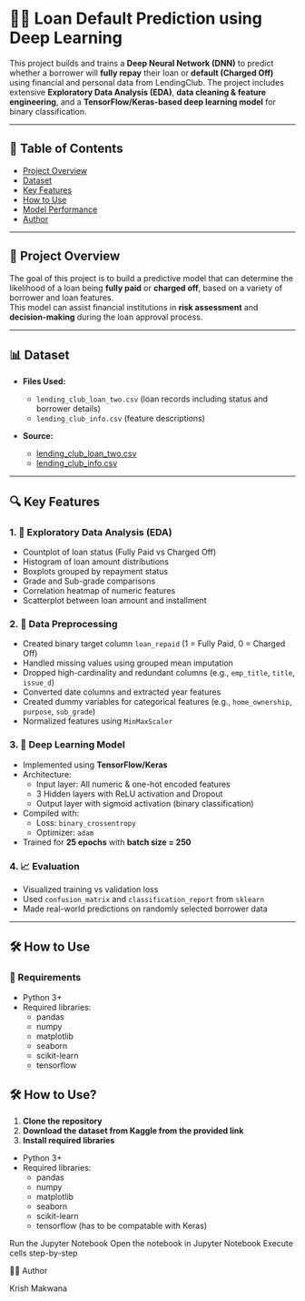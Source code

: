 # 🏦🤖 Loan Default Prediction using Deep Learning

This project builds and trains a **Deep Neural Network (DNN)** to predict whether a borrower will **fully repay** their loan or **default (Charged Off)** using financial and personal data from LendingClub. The project includes extensive **Exploratory Data Analysis (EDA)**, **data cleaning & feature engineering**, and a **TensorFlow/Keras-based deep learning model** for binary classification.

---

## 📑 Table of Contents

- [Project Overview](#project-overview)
- [Dataset](#dataset)
- [Key Features](#key-features)
- [How to Use](#how-to-use)
- [Model Performance](#model-performance)
- [Author](#author)

---

## 📌 Project Overview

The goal of this project is to build a predictive model that can determine the likelihood of a loan being **fully paid** or **charged off**, based on a variety of borrower and loan features.  
This model can assist financial institutions in **risk assessment** and **decision-making** during the loan approval process.

---

## 📊 Dataset

- **Files Used:**
  - `lending_club_loan_two.csv` (loan records including status and borrower details)
  - `lending_club_info.csv` (feature descriptions)

- **Source:** 
  - [lending_club_loan_two.csv](https://www.kaggle.com/datasets/epsilon22/lending-club-loan-two) 
  - [lending_club_info.csv](https://www.kaggle.com/datasets/gabrielsantello/lending-club-loan-preprocessed-dataset/data)

---

## 🔍 Key Features

### 1. 🧪 Exploratory Data Analysis (EDA)
- Countplot of loan status (Fully Paid vs Charged Off)
- Histogram of loan amount distributions
- Boxplots grouped by repayment status
- Grade and Sub-grade comparisons
- Correlation heatmap of numeric features
- Scatterplot between loan amount and installment

### 2. 🧹 Data Preprocessing
- Created binary target column `loan_repaid` (1 = Fully Paid, 0 = Charged Off)
- Handled missing values using grouped mean imputation
- Dropped high-cardinality and redundant columns (e.g., `emp_title`, `title`, `issue_d`)
- Converted date columns and extracted year features
- Created dummy variables for categorical features (e.g., `home_ownership`, `purpose`, `sub_grade`)
- Normalized features using `MinMaxScaler`

### 3. 🧠 Deep Learning Model
- Implemented using **TensorFlow/Keras**
- Architecture:
  - Input layer: All numeric & one-hot encoded features
  - 3 Hidden layers with ReLU activation and Dropout
  - Output layer with sigmoid activation (binary classification)
- Compiled with:
  - Loss: `binary_crossentropy`
  - Optimizer: `adam`
- Trained for **25 epochs** with **batch size = 250**

### 4. 📈 Evaluation
- Visualized training vs validation loss
- Used `confusion_matrix` and `classification_report` from `sklearn`
- Made real-world predictions on randomly selected borrower data

---

## 🛠️ How to Use

### 🔧 Requirements

- Python 3+
- Required libraries:
  - pandas
  - numpy
  - matplotlib
  - seaborn
  - scikit-learn
  - tensorflow

## 🛠️ How to Use?

1. **Clone the repository**
2. **Download the dataset from Kaggle from the provided link**
3. **Install required libraries**
- Python 3+
- Required libraries:
  - pandas
  - numpy
  - matplotlib
  - seaborn
  - scikit-learn
  - tensorflow (has to be compatable with Keras)
   
Run the Jupyter Notebook
Open the notebook in Jupyter Notebook
Execute cells step-by-step

👨‍💻 Author

Krish Makwana